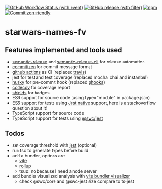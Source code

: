 [![GitHub Workflow Status (with event)](https://img.shields.io/github/actions/workflow/status/fedeviotti/starwars-names-fv/release.yml?style=flat-square)](https://github.com/fedeviotti/starwars-names-fv/actions/workflows/release.yml)
[![GitHub release (with filter)](https://img.shields.io/github/v/release/fedeviotti/starwars-names-fv?style=flat-square)](https://github.com/fedeviotti/starwars-names-fv/releases)
[![npm](https://img.shields.io/npm/dm/starwars-names-fv?style=flat-square)](https://www.npmjs.com/package/starwars-names-fv)
[![Commitizen friendly](https://img.shields.io/badge/commitizen-friendly-brightgreen.svg?style=flat-square)](http://commitizen.github.io/cz-cli/)

# starwars-names-fv

## Features implemented and tools used
- [semantic-release](https://github.com/semantic-release/semantic-release) and [semantic-release-cli](https://github.com/semantic-release/cli) for release automation
- [commitizen](https://github.com/commitizen/cz-cli) for commit message format
- [github actions](https://docs.github.com/en/actions) as CI (replaced [travis](https://www.travis-ci.com/))
- [jest](https://jestjs.io/) for test and test coverage (replaced [mocha](https://www.npmjs.com/package/mocha), [chai](https://www.npmjs.com/package/chai) and [instanbul](https://istanbul.js.org/))
- [husky](https://typicode.github.io/husky/) for pre-commit hook (replaced [ghooks](https://www.npmjs.com/package/ghooks))
- [codecov](https://about.codecov.io/) for coverage report
- [shields](https://shields.io/) for badges
- ES6 support for source code (using type="module" in package.json)
- ES6 support for tests using [Jest native](https://jestjs.io/docs/ecmascript-modules) support, here is a stackoverflow [question](https://stackoverflow.com/questions/60372790/node-v13-jest-es6-native-support-for-modules-without-babel-or-esm) about it)
- TypeScript support for source code
- TypeScript support for tests using [@swc/jest](https://swc.rs/docs/usage/jest)

## Todos
- set coverage threshold with [jest](https://jestjs.io/docs/configuration#coveragethreshold-object) (optional)
- run tsc to generate types before build
- add a bundler, options are
  - [vite](https://vitejs.dev/)
  - [rollup](https://rollupjs.org/guide/en/)
  - [tsup](https://github.com/egoist/tsup): no because I need a node server
- add bundler visualized analysis with [vite bundler visualizer](https://www.npmjs.com/package/vite-bundle-visualizer)
  - check @swc/core and @swc-jest size compare to ts-jest
